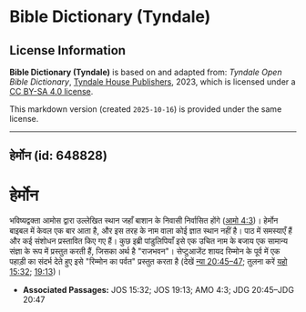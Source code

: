 # Bible Dictionary (Tyndale)

## License Information

**Bible Dictionary (Tyndale)** is based on and adapted from: _Tyndale Open Bible Dictionary_, [Tyndale House Publishers](https://tyndaleopenresources.com/), 2023, which is licensed under a [CC BY-SA 4.0 license](https://creativecommons.org/licenses/by-sa/4.0/legalcode.en).

This markdown version (created `2025-10-16`) is provided under the same license.



--------------------------------

## हेर्मोन (id: 648828)

हेर्मोन
=======

भविष्यद्वक्ता आमोस द्वारा उल्लेखित स्थान जहाँ बाशान के निवासी निर्वासित होंगे ([आमो 4:3](https://ref.ly/Amos4:3))। हेर्मोन बाइबल में केवल एक बार आता है, और इस तरह के नाम वाला कोई ज्ञात स्थान नहीं है। पाठ में समस्याएँ हैं और कई संशोधन प्रस्तावित किए गए हैं। कुछ इब्री पांडुलिपियाँ इसे एक उचित नाम के बजाय एक सामान्य संज्ञा के रूप में प्रस्तुत करती हैं, जिसका अर्थ है "राजभवन"। सेप्टुआजेंट शायद रिम्मोन के पूर्व में एक पहाड़ी का संदर्भ देते हुए इसे "रिम्मोन का पर्वत" प्रस्तुत करता है (देखें [न्या 20:45–47](https://ref.ly/Judg20:45-Judg20:47); तुलना करें [यहो 15:32](https://ref.ly/Josh15:32); [19:13](https://ref.ly/Josh19:13))।

* **Associated Passages:** JOS 15:32; JOS 19:13; AMO 4:3; JDG 20:45–JDG 20:47


